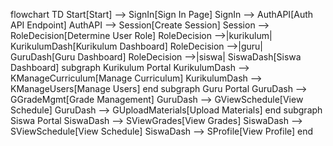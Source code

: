 flowchart TD
    Start[Start] --> SignIn[Sign In Page]
    SignIn --> AuthAPI[Auth API Endpoint]
    AuthAPI --> Session[Create Session]
    Session --> RoleDecision[Determine User Role]
    RoleDecision -->|kurikulum| KurikulumDash[Kurikulum Dashboard]
    RoleDecision -->|guru| GuruDash[Guru Dashboard]
    RoleDecision -->|siswa| SiswaDash[Siswa Dashboard]
    subgraph Kurikulum Portal
        KurikulumDash --> KManageCurriculum[Manage Curriculum]
        KurikulumDash --> KManageUsers[Manage Users]
    end
    subgraph Guru Portal
        GuruDash --> GGradeMgmt[Grade Management]
        GuruDash --> GViewSchedule[View Schedule]
        GuruDash --> GUploadMaterials[Upload Materials]
    end
    subgraph Siswa Portal
        SiswaDash --> SViewGrades[View Grades]
        SiswaDash --> SViewSchedule[View Schedule]
        SiswaDash --> SProfile[View Profile]
    end
